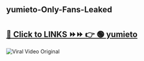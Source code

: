
 ## yumieto-Only-Fans-Leaked

# <h2><a href="https://clipsfans.com/yumieto&ref=git">🔗 Click to LINKS ⏩⏩ 👉 🟢 yumieto </a></h2>

<a href="https://clipsfans.com/yumieto&ref=git" rel="nofollow" data-target="animated-image.originalLink"><img src="https://i.ibb.co.com/xMMVF88/686577567.gif" alt="Viral Video Original" style="max-width: 100%; display: inline-block;" data-target="animated-image.originalImage"></a>
